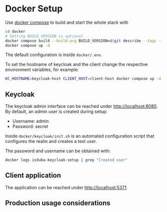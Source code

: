 <!--
 This file is Free Software under the Apache-2.0 License
 without warranty, see README.md and LICENSES/Apache-2.0.txt for details.

 SPDX-License-Identifier: Apache-2.0

 SPDX-FileCopyrightText: 2024 German Federal Office for Information Security (BSI) <https://www.bsi.bund.de>
 Software-Engineering: 2024 Intevation GmbH <https://intevation.de>
-->

# Docker Setup

Use [docker compose](https://docs.docker.com/compose/install/) to build and start the whole stack with

```bash
cd docker
# Setting BUILD_VERSION is optional
docker compose build --build-arg BUILD_VERSION=$(git describe --tags --always)
docker compose up -d
```

The default configuration is inside `docker/.env`.

To set the hostname of keycloak and the client change the respective environment variables, for example:

```bash
KC_HOSTNAME=keycloak-host CLIENT_HOST=client-host docker compose up -d
```

## Keycloak

The keycloak admin interface can be reached under <http://localhost:8080>.
By default, an admin user is created during setup:

- Username: admin
- Password: secret

Inside `docker/keycloak/init.sh` is an automated configuration script that configures the realm and creates a test user.

The password and username can be obtained with:

```bash
docker logs isduba-keycloak-setup | grep "Created user"
```

## Client application

The application can be reached under <http://localhost:5371>.

## Production usage considerations
